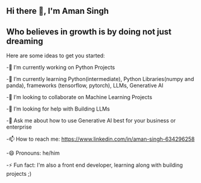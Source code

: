 ## Hi there 👋, I'm Aman Singh






<!--
**Aman697484/Aman697484** is a ✨ _special_ ✨ repository because its `README.md` (this file) appears on your GitHub profile.
-->
## Who believes in growth is by doing not just dreaming

Here are some ideas to get you started:

-🔭 I’m currently working on Python Projects 

-🌱 I’m currently learning Python(intermediate), Python Libraries(numpy and panda), frameworks (tensorflow, pytorch), LLMs, Generative AI

-👯 I’m looking to collaborate on Machine Learning Projects

-🤔 I’m looking for help with Building LLMs

-💬 Ask me about how to use Generative AI best for your business or enterprise

-📫 How to reach me: https://www.linkedin.com/in/aman-singh-634296258

-😄 Pronouns: he/him

-⚡ Fun fact: I'm also a front end developer, learning along with building projects ;) 

